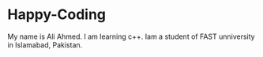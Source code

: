 # Happy-Coding
My name is Ali Ahmed.
I am learning c++.
Iam a student of FAST unniversity in Islamabad, Pakistan.
